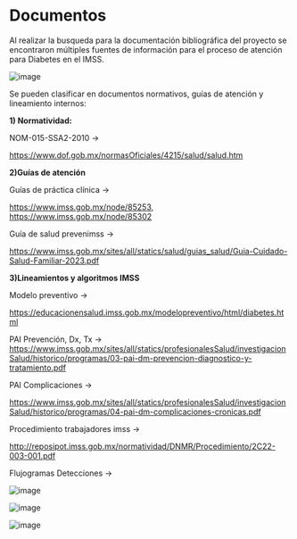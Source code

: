 # Documentos

Al realizar la busqueda para la documentación bibliográfica del proyecto se encontraron múltiples fuentes de información para el proceso de atención para Diabetes en el IMSS. 

![image](https://github.com/epijorgeperez/CIMSS-Diabetes/assets/69016243/06745d24-06da-49e4-b640-46e339be9e4c)


Se pueden clasificar en documentos normativos, guías de atención y lineamiento internos:

**1) Normatividad:** 

NOM-015-SSA2-2010 →

https://www.dof.gob.mx/normasOficiales/4215/salud/salud.htm

**2)Guías de atención**

Guías de práctica clínica →

 https://www.imss.gob.mx/node/85253,  https://www.imss.gob.mx/node/85302

Guía de salud prevenimss →

https://www.imss.gob.mx/sites/all/statics/salud/guias_salud/Guia-Cuidado-Salud-Familiar-2023.pdf

**3)Lineamientos y algoritmos IMSS**

Modelo preventivo →

 https://educacionensalud.imss.gob.mx/modelopreventivo/html/diabetes.html

PAI Prevención, Dx, Tx → https://www.imss.gob.mx/sites/all/statics/profesionalesSalud/investigacionSalud/historico/programas/03-pai-dm-prevencion-diagnostico-y-tratamiento.pdf

PAI Complicaciones → 

https://www.imss.gob.mx/sites/all/statics/profesionalesSalud/investigacionSalud/historico/programas/04-pai-dm-complicaciones-cronicas.pdf

Procedimiento trabajadores imss →

http://reposipot.imss.gob.mx/normatividad/DNMR/Procedimiento/2C22-003-001.pdf

Flujogramas Detecciones →

![image](https://github.com/epijorgeperez/CIMSS-Diabetes/assets/69016243/64f6867d-28e8-4799-a12f-a9f504282001)

![image](https://github.com/epijorgeperez/CIMSS-Diabetes/assets/69016243/70afe2ae-38d1-4f28-8acb-866e2dd07860)

![image](https://github.com/epijorgeperez/CIMSS-Diabetes/assets/69016243/6836a055-3748-484c-a023-10388554ebb2)


